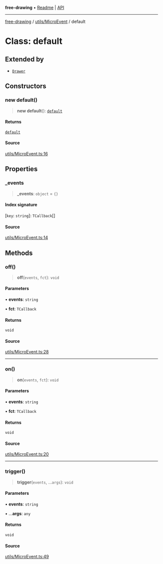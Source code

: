 **free-drawing** • [Readme](../../../README.md) \| [API](../../../modules.md)

***

[free-drawing](../../../README.md) / [utils/MicroEvent](../README.md) / default

# Class: default

## Extended by

- [`Drawer`](../../../Drawer/classes/Drawer.md)

## Constructors

### new default()

> **new default**(): [`default`](default.md)

#### Returns

[`default`](default.md)

#### Source

[utils/MicroEvent.ts:16](https://github.com/fabienwnklr/free-drawing/blob/master/src/utils/MicroEvent.ts#L16)

## Properties

### \_events

> **\_events**: `object` = `{}`

#### Index signature

 \[`key`: `string`\]: `TCallback`[]

#### Source

[utils/MicroEvent.ts:14](https://github.com/fabienwnklr/free-drawing/blob/master/src/utils/MicroEvent.ts#L14)

## Methods

### off()

> **off**(`events`, `fct`): `void`

#### Parameters

• **events**: `string`

• **fct**: `TCallback`

#### Returns

`void`

#### Source

[utils/MicroEvent.ts:28](https://github.com/fabienwnklr/free-drawing/blob/master/src/utils/MicroEvent.ts#L28)

***

### on()

> **on**(`events`, `fct`): `void`

#### Parameters

• **events**: `string`

• **fct**: `TCallback`

#### Returns

`void`

#### Source

[utils/MicroEvent.ts:20](https://github.com/fabienwnklr/free-drawing/blob/master/src/utils/MicroEvent.ts#L20)

***

### trigger()

> **trigger**(`events`, ...`args`): `void`

#### Parameters

• **events**: `string`

• ...**args**: `any`

#### Returns

`void`

#### Source

[utils/MicroEvent.ts:49](https://github.com/fabienwnklr/free-drawing/blob/master/src/utils/MicroEvent.ts#L49)
